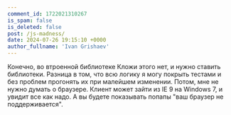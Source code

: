 ```yaml
---
comment_id: 1722021310267
is_spam: false
is_deleted: false
post: /js-madness/
date: 2024-07-26 19:15:10 +0000
author_fullname: 'Ivan Grishaev'
---
```


Конечно, во втроенной библиотеке Кложи этого нет, и нужно ставить библиотеки. Разница в том, что всю логику я могу покрыть тестами и без проблем прогонять их при малейшем изменении. Потом, мне не нужно думать о браузере. Клиент может зайти из IE 9 на Windows 7, и увидит все как надо. А вы будете показывать попапы "ваш браузер не поддерживается".

